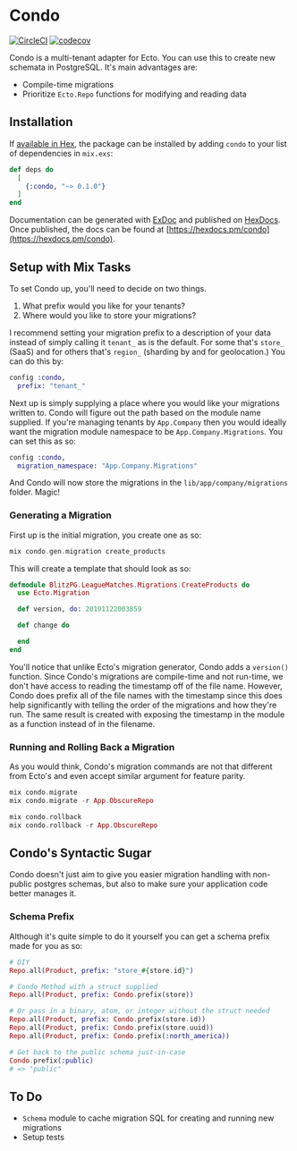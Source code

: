 # Condo

[![CircleCI](https://circleci.com/gh/BenMorganIO/condo.svg?style=svg)](https://circleci.com/gh/BenMorganIO/condo)
[![codecov](https://codecov.io/gh/BenMorganIO/condo/branch/master/graph/badge.svg)](https://codecov.io/gh/BenMorganIO/condo)

Condo is a multi-tenant adapter for Ecto. You can use this to create new
schemata in PostgreSQL. It's main advantages are:

- Compile-time migrations
- Prioritize `Ecto.Repo` functions for modifying and reading data

## Installation

If [available in Hex](https://hex.pm/docs/publish), the package can be installed
by adding `condo` to your list of dependencies in `mix.exs`:

```elixir
def deps do
  [
    {:condo, "~> 0.1.0"}
  ]
end
```

Documentation can be generated with [ExDoc](https://github.com/elixir-lang/ex_doc)
and published on [HexDocs](https://hexdocs.pm). Once published, the docs can
be found at [https://hexdocs.pm/condo](https://hexdocs.pm/condo).

## Setup with Mix Tasks

To set Condo up, you'll need to decide on two things.

1. What prefix would you like for your tenants?
2. Where would you like to store your migrations?

I recommend setting your migration prefix to a description of your data instead
of simply calling it `tenant_` as is the default. For some that's `store_`
(SaaS) and for others that's `region_` (sharding by and for geolocation.) You
can do this by:

```elixir
config :condo,
  prefix: "tenant_"
```

Next up is simply supplying a place where you would like your migrations written
to. Condo will figure out the path based on the module name supplied. If you're
managing tenants by `App.Company` then you would ideally want the migration
module namespace to be `App.Company.Migrations`. You can set this as so:

```elixir
config :condo,
  migration_namespace: "App.Company.Migrations"
```

And Condo will now store the migrations in the `lib/app/company/migrations`
folder. Magic!

### Generating a Migration

First up is the initial migration, you create one as so:

```elixir
mix condo.gen.migration create_products
```

This will create a template that should look as so:

```elixir
defmodule BlitzPG.LeagueMatches.Migrations.CreateProducts do
  use Ecto.Migration

  def version, do: 20191122003859

  def change do

  end
end
```

You'll notice that unlike Ecto's migration generator, Condo adds a `version()`
function. Since Condo's migrations are compile-time and not run-time, we don't
have access to reading the timestamp off of the file name. However, Condo does
prefix all of the file names with the timestamp since this does help
significantly with telling the order of the migrations and how they're run. The
same result is created with exposing the timestamp in the module as a function
instead of in the filename.

### Running and Rolling Back a Migration

As you would think, Condo's migration commands are not that different from
Ecto's and even accept similar argument for feature parity.

```elixir
mix condo.migrate
mix condo.migrate -r App.ObscureRepo

mix condo.rollback
mix condo.rollback -r App.ObscureRepo
```

## Condo's Syntactic Sugar

Condo doesn't just aim to give you easier migration handling with non-public
postgres schemas, but also to make sure your application code better manages it.

### Schema Prefix

Although it's quite simple to do it yourself you can get a schema prefix made
for you as so:

```elixir
# DIY
Repo.all(Product, prefix: "store_#{store.id}")

# Condo Method with a struct supplied
Repo.all(Product, prefix: Condo.prefix(store))

# Or pass in a binary, atom, or integer without the struct needed
Repo.all(Product, prefix: Condo.prefix(store.id))
Repo.all(Product, prefix: Condo.prefix(store.uuid))
Repo.all(Product, prefix: Condo.prefix(:north_america))

# Get back to the public schema just-in-case
Condo.prefix(:public)
# => "public"
```

## To Do

- `Schema` module to cache migration SQL for creating and running new migrations
- Setup tests
